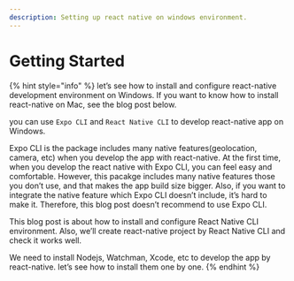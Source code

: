 ```yaml
---
description: Setting up react native on windows environment.
---
```


# Getting Started

{% hint style="info" %}
let’s see how to install and configure react-native development environment on Windows. If you want to know how to install react-native on Mac, see the blog post below.

you can use `Expo CLI` and `React Native CLI` to develop react-native app on Windows.

Expo CLI is the package includes many native features(geolocation, camera, etc) when you develop the app with react-native. At the first time, when you develop the react native with Expo CLI, you can feel easy and comfortable. However, this pacakge includes many native features those you don’t use, and that makes the app build size bigger. Also, if you want to integrate the native feature which Expo CLI doesn’t include, it’s hard to make it. Therefore, this blog post doesn’t recommend to use Expo CLI.

This blog post is about how to install and configure React Native CLI environment. Also, we’ll create react-native project by React Native CLI and check it works well.

We need to install Nodejs, Watchman, Xcode, etc to develop the app by react-native. let’s see how to install them one by one.
{% endhint %}
